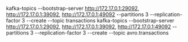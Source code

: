 kafka-topics --bootstrap-server http://172.17.0.1:29092, http://172.17.0.1:39092, http://172.17.0.1:49092 --partitions 3 --replication-factor 3 --create --topic transactions
kafka-topics --bootstrap-server http://172.17.0.1:29092, http://172.17.0.1:39092, http://172.17.0.1:49092 --partitions 3 --replication-factor 3 --create --topic avro.transactions
